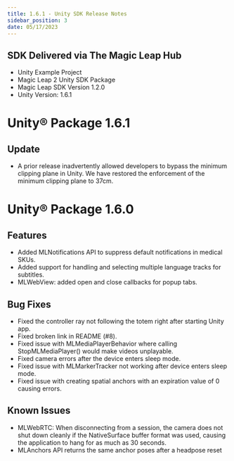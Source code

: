```yaml
---
title: 1.6.1 - Unity SDK Release Notes
sidebar_position: 3
date: 05/17/2023
---
```


## SDK Delivered via The Magic Leap Hub

- Unity Example Project
- Magic Leap 2 Unity SDK Package
- Magic Leap SDK Version 1.2.0
- Unity Version: 1.6.1

# Unity® Package 1.6.1

## Update

- A prior release inadvertently allowed developers to bypass the minimum clipping plane in Unity. We have restored the enforcement of the minimum clipping plane to 37cm.

# Unity® Package 1.6.0

## Features

- Added MLNotifications API to suppress default notifications in medical SKUs.
- Added support for handling and selecting multiple language tracks for subtitles.
- MLWebView: added open and close callbacks for popup tabs.

## Bug Fixes

- Fixed the controller ray not following the totem right after starting Unity app.
- Fixed broken link in README (#8).
- Fixed issue with MLMediaPlayerBehavior where calling StopMLMediaPlayer() would make videos unplayable.
- Fixed camera errors after the device enters sleep mode.
- Fixed issue with MLMarkerTracker not working after device enters sleep mode.
- Fixed issue with creating spatial anchors with an expiration value of 0 causing errors.

## Known Issues

- MLWebRTC: When disconnecting from a session, the camera does not shut down cleanly if the NativeSurface buffer format was used, causing the application to hang for as much as 30 seconds.
- MLAnchors API returns the same anchor poses after a headpose reset
